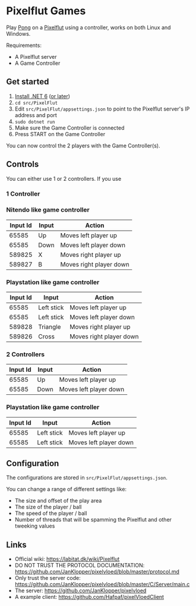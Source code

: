 # Pixelflut Games

Play [Pong](https://en.wikipedia.org/wiki/Pong) on a [Pixelflut](https://labitat.dk/wiki/Pixelflut) using a controller, works on both Linux and Windows.

Requirements:

- A Pixelflut server
- A Game Controller

## Get started

1. [Install .NET 6](https://dotnet.microsoft.com/en-us/download/dotnet/6.0) ([or later](https://dotnet.microsoft.com/en-us/download/dotnet))
1. `cd src/PixelFlut`
1. Edit `src/PixelFlut/appsettings.json` to point to the Pixelflut server's IP address and port
1. `sudo dotnet run`
1. Make sure the Game Controller is connected
1. Press START on the Game Controller

You can now control the 2 players with the Game Controller(s).

## Controls

You can either use 1 or 2 controllers. If you use 

### 1 Controller

### Nitendo like game controller

| Input Id | Input  | Action |
| - | - | - |
| 65585 | Up | Moves left player up |
| 65585 | Down | Moves left player down |
| 589825 | X | Moves right player up |
| 589827 | B | Moves right player down |

### Playstation like game controller

| Input Id | Input  | Action |
| - | - | - |
| 65585 | Left stick | Moves left player up |
| 65585 | Left stick | Moves left player down |
| 589828 | Triangle | Moves right player up |
| 589826 | Cross | Moves right player down |

### 2 Controllers

| Input Id | Input  | Action |
| - | - | - |
| 65585 | Up | Moves left player up |
| 65585 | Down | Moves left player down |

### Playstation like game controller

| Input Id | Input  | Action |
| - | - | - |
| 65585 | Left stick | Moves left player up |
| 65585 | Left stick | Moves left player down |

## Configuration

The configurations are stored in `src/PixelFlut/appsettings.json`.

You can change a range of different settings like:

- The size and offset of the play area
- The size of the player / ball
- The speed of the player / ball
- Number of threads that will be spamming the Pixelflut and other tweeking values

## Links
- Official wiki: https://labitat.dk/wiki/Pixelflut 
- DO NOT TRUST THE PROTOCOL DOCUMENTATION: https://github.com/JanKlopper/pixelvloed/blob/master/protocol.md
- Only trust the server code: https://github.com/JanKlopper/pixelvloed/blob/master/C/Server/main.c 
- The server: https://github.com/JanKlopper/pixelvloed
- A example client: https://github.com/Hafpaf/pixelVloedClient 


